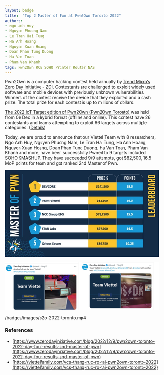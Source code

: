 ```yaml
---
layout: badge
title:  "Top 2 Master of Pwn at Pwn2Own Toronto 2022"
authors:
- Ngo Anh Huy
- Nguyen Phuong Nam
- Le Tran Hai Tung
- Ha Anh Hoang
- Nguyen Xuan Hoang
- Doan Phan Tung Duong
- Ha Van Toan
- Pham Van Khanh
tags: Pwn2Own RCE SOHO Printer Router NAS
---
```


Pwn2Own is a computer hacking contest held annually by [Trend Micro’s Zero Day Initiative - ZDI](https://www.zerodayinitiative.com/). Contestants are challenged to exploit widely used software and mobile devices with previously unknown vulnerabilities. Winners of the contest receive the device that they exploited and a cash prize. The total prize for each contest is up to millions of dollars.

[The 2022 IoT Target edition of Pwn2Own (Pwn2Own Toronto)](https://www.thezdi.com/blog/2022/12/5/pwn2own-toronto-2022-the-schedule) was held from 06 Dec in a hybrid format (offline and online). This contest have 26 contestants and teams attempting to exploit 66 targets across multiple categories. ([Details](https://www.youtube.com/watch?v=Yl6zeKqtfbM))

Today, we are proud to announce that our Viettel Team with 8 researchers, Ngo Anh Huy, Nguyen Phuong Nam, Le Tran Hai Tung, Ha Anh Hoang,  Nguyen Xuan Hoang, Doan Phan Tung Duong, Ha Van Toan, Pham Van Khanh and more, have been successfully Pwned to 9 targets included SOHO SMASHUP. They have succeeded 9/9 attempts, got $82,500, 16.5 MoP points for team and got ranked 2nd Master of Pwn.

![top2](/badges/images/p2o-2022-top2.jpg)

![printer](/badges/images/p2o-2022-printer.png)

/badges/images/p2o-2022-toronto.mp4

### References
- [https://www.zerodayinitiative.com/blog/2022/12/9/pwn2own-toronto-2022-day-four-results-and-master-of-pwn](https://www.zerodayinitiative.com/blog/2022/12/9/pwn2own-toronto-2022-day-four-results-and-master-of-pwn)
- [https://viettelfamily.com/vcs-thang-ruc-ro-tai-pwn2own-toronto-2022](https://viettelfamily.com/vcs-thang-ruc-ro-tai-pwn2own-toronto-2022)